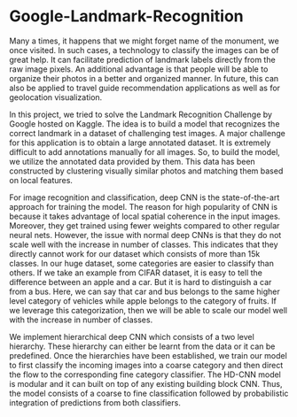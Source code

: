 # Google-Landmark-Recognition

Many a times, it happens that we might forget name of the monument, we once visited. In such cases, a technology to classify the images can be of great help. It can facilitate prediction of landmark labels directly from the raw image pixels. An additional advantage is that people will be able to organize their photos in a better and organized manner. In future, this can also be applied to travel guide recommendation applications as well as for geolocation visualization.

In this project, we tried to solve the Landmark Recognition Challenge by Google hosted on Kaggle. The idea is to build a model that recognizes the correct landmark in a dataset of challenging test images. A major challenge for this application is to obtain a large annotated dataset. It is extremely difficult to add annotations manually for all images. So, to build the model, we utilize the annotated data provided by them. This data has been constructed by clustering visually similar photos and matching them based on local features.

For image recognition and classification, deep CNN is the state-of-the-art approach for training the model. The reason for high popularity of CNN is because it takes advantage of local spatial coherence in the input images. Moreover, they get trained using fewer weights compared to other regular neural nets. However, the issue with normal deep CNNs is that they do not scale well with the increase in number of classes. This indicates that they directly cannot work for our dataset which consists of more than 15k classes. In our huge dataset, some categories are easier to classify than others. If we take an example from CIFAR dataset, it is easy to tell the difference between an apple and a car. But it is hard to distinguish a car from a bus. Here, we can say that car and bus belongs to the same higher level category of vehicles while apple belongs to the category of fruits. If we leverage this categorization, then we will be able to scale our model well with the increase in number of classes.

We implement hierarchical deep CNN which consists of a two level hierarchy. These hierarchy can either be learnt from the data or it can be predefined. Once the hierarchies have been established, we train our model to first classify the incoming images into a coarse category and then direct the flow to the corresponding fine category classifier. The HD-CNN model is modular and it can built on top of any existing building block CNN. Thus, the model consists of a coarse to fine classification followed by probabilistic integration of predictions from both classifiers.
